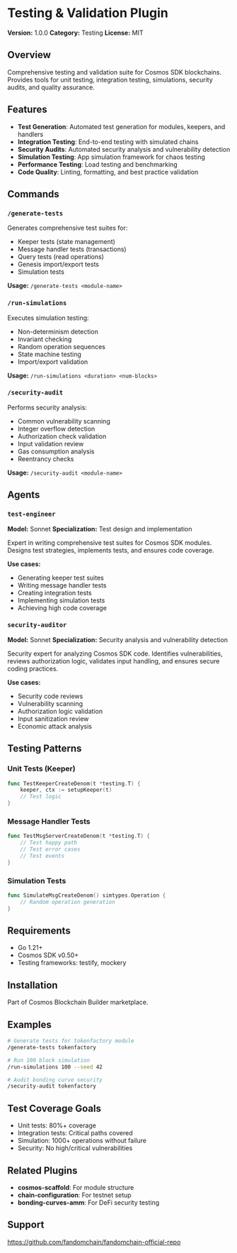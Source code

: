 # Testing & Validation Plugin

**Version:** 1.0.0
**Category:** Testing
**License:** MIT

## Overview

Comprehensive testing and validation suite for Cosmos SDK blockchains. Provides tools for unit testing, integration testing, simulations, security audits, and quality assurance.

## Features

- **Test Generation**: Automated test generation for modules, keepers, and handlers
- **Integration Testing**: End-to-end testing with simulated chains
- **Security Audits**: Automated security analysis and vulnerability detection
- **Simulation Testing**: App simulation framework for chaos testing
- **Performance Testing**: Load testing and benchmarking
- **Code Quality**: Linting, formatting, and best practice validation

## Commands

### `/generate-tests`
Generates comprehensive test suites for:
- Keeper tests (state management)
- Message handler tests (transactions)
- Query tests (read operations)
- Genesis import/export tests
- Simulation tests

**Usage:** `/generate-tests <module-name>`

### `/run-simulations`
Executes simulation testing:
- Non-determinism detection
- Invariant checking
- Random operation sequences
- State machine testing
- Import/export validation

**Usage:** `/run-simulations <duration> <num-blocks>`

### `/security-audit`
Performs security analysis:
- Common vulnerability scanning
- Integer overflow detection
- Authorization check validation
- Input validation review
- Gas consumption analysis
- Reentrancy checks

**Usage:** `/security-audit <module-name>`

## Agents

### `test-engineer`
**Model:** Sonnet
**Specialization:** Test design and implementation

Expert in writing comprehensive test suites for Cosmos SDK modules. Designs test strategies, implements tests, and ensures code coverage.

**Use cases:**
- Generating keeper test suites
- Writing message handler tests
- Creating integration tests
- Implementing simulation tests
- Achieving high code coverage

### `security-auditor`
**Model:** Sonnet
**Specialization:** Security analysis and vulnerability detection

Security expert for analyzing Cosmos SDK code. Identifies vulnerabilities, reviews authorization logic, validates input handling, and ensures secure coding practices.

**Use cases:**
- Security code reviews
- Vulnerability scanning
- Authorization logic validation
- Input sanitization review
- Economic attack analysis

## Testing Patterns

### Unit Tests (Keeper)
```go
func TestKeeperCreateDenom(t *testing.T) {
    keeper, ctx := setupKeeper(t)
    // Test logic
}
```

### Message Handler Tests
```go
func TestMsgServerCreateDenom(t *testing.T) {
    // Test happy path
    // Test error cases
    // Test events
}
```

### Simulation Tests
```go
func SimulateMsgCreateDenom() simtypes.Operation {
    // Random operation generation
}
```

## Requirements

- Go 1.21+
- Cosmos SDK v0.50+
- Testing frameworks: testify, mockery

## Installation

Part of Cosmos Blockchain Builder marketplace.

## Examples

```bash
# Generate tests for tokenfactory module
/generate-tests tokenfactory

# Run 100 block simulation
/run-simulations 100 --seed 42

# Audit bonding curve security
/security-audit tokenfactory
```

## Test Coverage Goals

- Unit tests: 80%+ coverage
- Integration tests: Critical paths covered
- Simulation: 1000+ operations without failure
- Security: No high/critical vulnerabilities

## Related Plugins

- **cosmos-scaffold**: For module structure
- **chain-configuration**: For testnet setup
- **bonding-curves-amm**: For DeFi security testing

## Support

https://github.com/fandomchain/fandomchain-official-repo
